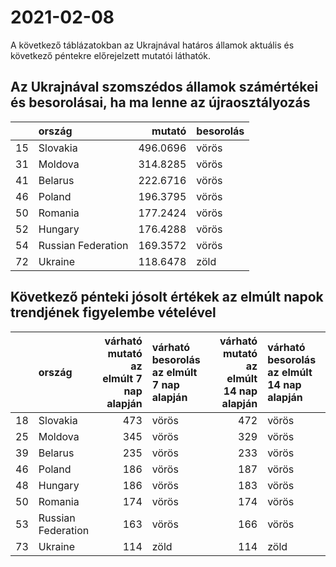 # 2021-02-08
A következő táblázatokban az Ukrajnával határos államok aktuális és következő péntekre előrejelzett mutatói láthatók.
## Az Ukrajnával szomszédos államok számértékei és besorolásai, ha ma lenne az újraosztályozás

|   |ország             |   mutató|besorolás |
|:--|:------------------|--------:|:---------|
|15 |Slovakia           | 496.0696|vörös     |
|31 |Moldova            | 314.8285|vörös     |
|41 |Belarus            | 222.6716|vörös     |
|46 |Poland             | 196.3795|vörös     |
|50 |Romania            | 177.2424|vörös     |
|52 |Hungary            | 176.4288|vörös     |
|54 |Russian Federation | 169.3572|vörös     |
|72 |Ukraine            | 118.6478|zöld      |
## Következő pénteki jósolt értékek az elmúlt napok trendjének figyelembe vételével
|   |ország             | várható mutató az elmúlt 7 nap alapján|várható besorolás az elmúlt 7 nap alapján | várható mutató az elmúlt 14 nap alapján|várható besorolás az elmúlt 14 nap alapján |
|:--|:------------------|--------------------------------------:|:-----------------------------------------|---------------------------------------:|:------------------------------------------|
|18 |Slovakia           |                                    473|vörös                                     |                                     472|vörös                                      |
|25 |Moldova            |                                    345|vörös                                     |                                     329|vörös                                      |
|39 |Belarus            |                                    235|vörös                                     |                                     233|vörös                                      |
|46 |Poland             |                                    186|vörös                                     |                                     187|vörös                                      |
|48 |Hungary            |                                    186|vörös                                     |                                     183|vörös                                      |
|50 |Romania            |                                    174|vörös                                     |                                     174|vörös                                      |
|53 |Russian Federation |                                    163|vörös                                     |                                     166|vörös                                      |
|73 |Ukraine            |                                    114|zöld                                      |                                     114|zöld                                       |
